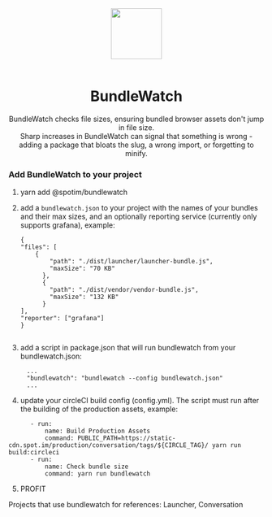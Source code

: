 <div align="center">
  <a href="http://bundlewatch.io">
    <img src="https://cdn.rawgit.com/bundlewatch/bundlewatch.io/master/docs/_assets/logo-large.svg" height="100px">
  </a>
  <br>
  <br>


  <h1>BundleWatch</h1>
  <p>
    BundleWatch checks file sizes, ensuring bundled browser assets don't jump in file size. <br />
    Sharp increases in BundleWatch can signal that something is wrong - adding a package that bloats the slug, a wrong import, or forgetting to minify.
  </p>
</div>


<h3>Add BundleWatch to your project</h3>

1. yarn add @spotim/bundlewatch
2. add a `bundlewatch.json` to your project with the names of your bundles and their max sizes, and an optionally reporting service (currently only supports grafana), example:

    ```5.
    {
    "files": [
        {
            "path": "./dist/launcher/launcher-bundle.js",
            "maxSize": "70 KB"
          },
          {
            "path": "./dist/vendor/vendor-bundle.js",
            "maxSize": "132 KB"
          }
    ],
    "reporter": ["grafana"]
    }
    

3. add a script in package.json that will run bundlewatch from your bundlewatch.json:

```
     ...
     "bundlewatch": "bundlewatch --config bundlewatch.json"
     ...
```

4. update your circleCI build config (config.yml). The script must run after the building of the production assets, example: 

```
      - run:
          name: Build Production Assets
          command: PUBLIC_PATH=https://static-cdn.spot.im/production/conversation/tags/${CIRCLE_TAG}/ yarn run build:circleci
      - run:
          name: Check bundle size
          command: yarn run bundlewatch
```

5. PROFIT

Projects that use bundlewatch for references: Launcher, Conversation
